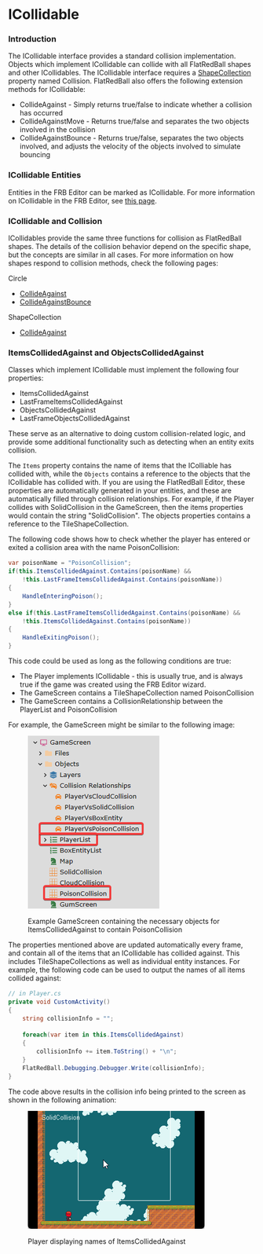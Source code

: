 # ICollidable

### Introduction

The ICollidable interface provides a standard collision implementation. Objects which implement ICollidable can collide with all FlatRedBall shapes and other ICollidables. The ICollidable interface requires a [ShapeCollection](shapecollection/) property named Collision. FlatRedBall also offers the following extension methods for ICollidable:

* CollideAgainst - Simply returns true/false to indicate whether a collision has occurred
* CollideAgainstMove - Returns true/false and separates the two objects involved in the collision
* CollideAgainstBounce - Returns true/false, separates the two objects involved, and adjusts the velocity of the objects involved to simulate bouncing

### ICollidable Entities

Entities in the FRB Editor can be marked as ICollidable. For more information on ICollidable in the FRB Editor, see [this page](../../../../glue-reference/entities/glue-reference-implements-icollidable.md).

### ICollidable and Collision

ICollidables provide the same three functions for collision as FlatRedBall shapes. The details of the collision behavior depend on the specific shape, but the concepts are similar in all cases. For more information on how shapes respond to collision methods, check the following pages:

Circle

* [CollideAgainst](circle/collideagainst.md)
* [CollideAgainstBounce](circle/collideagainstbounce.md)

ShapeCollection

* [CollideAgainst](shapecollection/collideagainst.md)

### ItemsCollidedAgainst and ObjectsCollidedAgainst

Classes which implement ICollidable must implement the following four properties:

* ItemsCollidedAgainst
* LastFrameItemsCollidedAgainst
* ObjectsCollidedAgainst
* LastFrameObjectsCollidedAgainst

These serve as an alternative to doing custom collision-related logic, and provide some additional functionality such as detecting when an entity exits collision.

The `Items` property contains the name of items that the IColliable has collided with, while the `Objects` contains a reference to the objects that the ICollidable has collided with. If you are using the FlatRedBall Editor, these properties are automatically generated in your entities, and these are automatically filled through collision relationships. For example, if the Player collides with SolidCollision in the GameScreen, then the items properties would contain the string "SolidCollision". The objects properties contains a reference to the TileShapeCollection.

The following code shows how to check whether the player has entered or exited a collision area with the name PoisonCollision:

```csharp
var poisonName = "PoisonCollision";
if(this.ItemsCollidedAgainst.Contains(poisonName) && 
    !this.LastFrameItemsCollidedAgainst.Contains(poisonName))
{
    HandleEnteringPoison();
}
else if(this.LastFrameItemsCollidedAgainst.Contains(poisonName) && 
    !this.ItemsCollidedAgainst.Contains(poisonName))
{
    HandleExitingPoison();
}
```

This code could be used as long as the following conditions are true:

* The Player implements ICollidable - this is usually true, and is always true if the game was created using the FRB Editor wizard.
* The GameScreen contains a TileShapeCollection named PoisonCollision
* The GameScreen contains a CollisionRelationship between the PlayerList and PoisonCollision

For example, the GameScreen might be similar to the following image:

<figure><img src="../../../../.gitbook/assets/21_05 37 48.png" alt=""><figcaption><p>Example GameScreen containing the necessary objects for ItemsCollidedAgainst to contain PoisonCollision</p></figcaption></figure>

The properties mentioned above are updated automatically every frame, and contain all of the items that an ICollidable has collided against. This includes TileShapeCollections as well as individual entity instances. For example, the following code can be used to output the names of all items collided against:

```csharp
// in Player.cs
private void CustomActivity()
{
    string collisionInfo = "";

    foreach(var item in this.ItemsCollidedAgainst)
    {
        collisionInfo += item.ToString() + "\n";
    }
    FlatRedBall.Debugging.Debugger.Write(collisionInfo);
}
```

The code above results in the collision info being printed to the screen as shown in the following animation:

<figure><img src="../../../../.gitbook/assets/21_05 51 58.gif" alt=""><figcaption><p>Player displaying names of ItemsCollidedAgainst</p></figcaption></figure>
